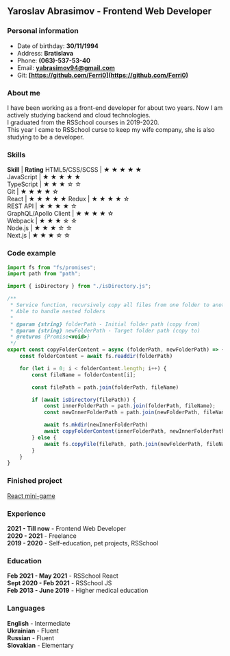 ## Yaroslav Abrasimov - Frontend Web Developer

### Personal information
- Date of birthday: **30/11/1994**
- Address: **Bratislava**
- Phone: **(063)-537-53-40**
- Email: **[yabrasimov94@gmail.com](mailto:yabrasimov94@gmail.com)**
- Git: **[https://github.com/Ferri0](https://github.com/Ferri0)**

### About me
I have been working as a front-end developer for about two years. Now I am actively studying backend and cloud technologies.  
I graduated from the RSSchool courses in 2019-2020.  
This year I came to RSSchool curse to keep my wife company, she is also studying to be a developer.

### Skills
**Skill**  | **Rating**
HTML5/CSS/SCSS        | ★ ★ ★ ★ ★                  
JavaScript            | ★ ★ ★ ★ ★                  
TypeScript            | ★ ★ ★ ☆ ☆                  
Git                   | ★ ★ ★ ★ ☆                  
React                 | ★ ★ ★ ★ ★
Redux                 | ★ ★ ★ ★ ☆                  
REST API              | ★ ★ ★ ★ ☆                  
GraphQL/Apollo Client | ★ ★ ★ ★ ☆                  
Webpack               | ★ ★ ★ ☆ ☆                  
Node.js               | ★ ★ ★ ☆ ☆                  
Next.js               | ★ ★ ★ ☆ ☆                  


### Code example
```js
import fs from "fs/promises";
import path from "path";

import { isDirectory } from "./isDirectory.js";

/**
 * Service function, recursively copy all files from one folder to another
 * Able to handle nested folders
 *
 * @param {string} folderPath - Initial folder path (copy from)
 * @param {string} newFolderPath - Target folder path (copy to)
 * @returns {Promise<void>}
 */
export const copyFolderContent = async (folderPath, newFolderPath) => {
    const folderContent = await fs.readdir(folderPath)

    for (let i = 0; i < folderContent.length; i++) {
        const fileName = folderContent[i];

        const filePath = path.join(folderPath, fileName)

        if (await isDirectory(filePath)) {
            const innerFolderPath = path.join(folderPath, fileName);
            const newInnerFolderPath = path.join(newFolderPath, fileName);

            await fs.mkdir(newInnerFolderPath)
            await copyFolderContent(innerFolderPath, newInnerFolderPath)
        } else {
            await fs.copyFile(filePath, path.join(newFolderPath, fileName))
        }
    }
}
```

### Finished project
[React mini-game](https://ferri0-react-game.netlify.app/)

### Experience
**2021 - Till now** - Frontend Web Developer  
**2020 - 2021** - Freelance  
**2019 - 2020** - Self-education, pet projects, RSSchool

### Education
**Feb 2021 - May 2021** - RSSchool React  
**Sept 2020 - Feb 2021** - RSSchool JS  
**Feb 2013 - June 2019** - Higher medical education

### Languages
**English** - Intermediate  
**Ukrainian** - Fluent  
**Russian** - Fluent  
**Slovakian** - Elementary
